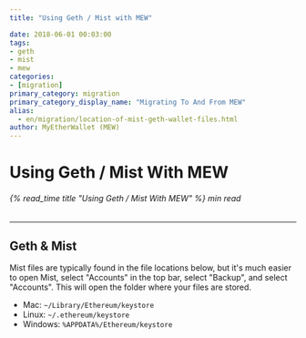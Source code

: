 ```yaml
---
title: "Using Geth / Mist with MEW"

date: 2018-06-01 00:03:00
tags:
- geth
- mist
- mew
categories:
- [migration]
primary_category: migration
primary_category_display_name: "Migrating To And From MEW"
alias:
  - en/migration/location-of-mist-geth-wallet-files.html
author: MyEtherWallet (MEW)
---
```


# **Using Geth / Mist With MEW**

###### {% read_time title "Using Geth / Mist With MEW" %} min read

* * *

## **Geth & Mist**

Mist files are typically found in the file locations below, but it's much easier to open Mist, select "Accounts" in the top bar, select "Backup", and select "Accounts". This will open the folder where your files are stored.

-   Mac: `~/Library/Ethereum/keystore`
-   Linux: `~/.ethereum/keystore`
-   Windows: `%APPDATA%/Ethereum/keystore`
